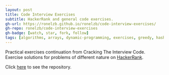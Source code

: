 ```yaml
---
layout: post
title: Code Interview Exercises
subtitle: HackerRank and general code exercises.
gh-url: https://ronelzb.github.io/ronelzb/code-interview-exercises/
gh-repo: ronelzb/code-interview-exercises
gh-badge: [watch, star, fork, follow]
tags: [algorithms, arrays, dynamic-programming, exercises, greedy, hashtable, java, search, sorting, strings]
---
```


Practical exercises continuation from Cracking The Interview Code. Exercise solutions for problems of different nature on [HackerRank](https://www.hackerrank.com/).

Click [here](https://ronelzb.github.io/code-interview-exercises/) to see the repository.
